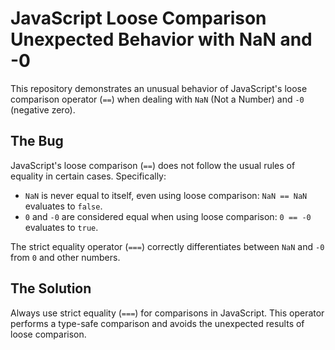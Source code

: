 # JavaScript Loose Comparison Unexpected Behavior with NaN and -0

This repository demonstrates an unusual behavior of JavaScript's loose comparison operator (`==`) when dealing with `NaN` (Not a Number) and `-0` (negative zero).

## The Bug

JavaScript's loose comparison (`==`) does not follow the usual rules of equality in certain cases.  Specifically:

* `NaN` is never equal to itself, even using loose comparison: `NaN == NaN` evaluates to `false`.
* `0` and `-0` are considered equal when using loose comparison: `0 == -0` evaluates to `true`.

The strict equality operator (`===`) correctly differentiates between `NaN` and `-0` from `0` and other numbers.

## The Solution

Always use strict equality (`===`) for comparisons in JavaScript.  This operator performs a type-safe comparison and avoids the unexpected results of loose comparison.